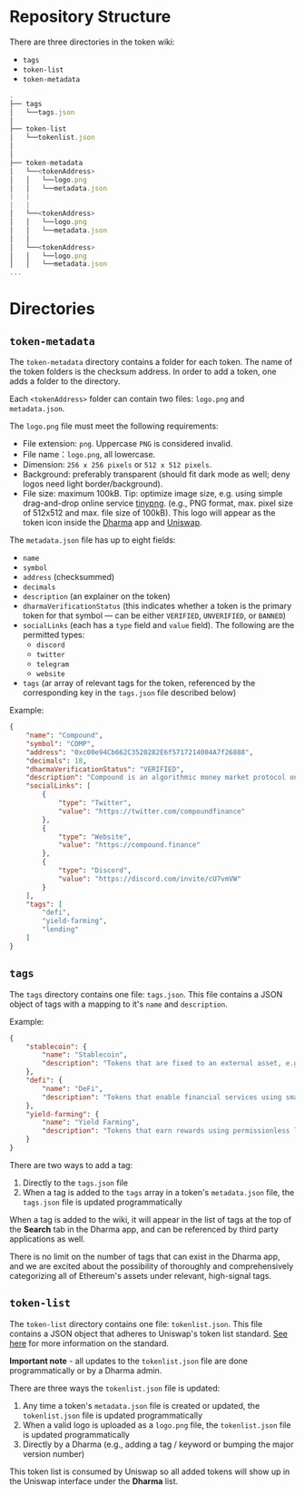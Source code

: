 # Repository Structure

There are three directories in the token wiki:

- `tags`
- `token-list`
- `token-metadata`

```jsx
.
├── tags
│   └──tags.json
│
├── token-list
│   └──tokenlist.json
│
│
├── token-metadata
│   └──<tokenAddress>
│   │   └──logo.png
│   │   └──metadata.json
|   |
|   |
│   └──<tokenAddress>
│   │   └──logo.png
│   │   └──metadata.json
│   │   
│   └──<tokenAddress>
│   │   └──logo.png
│   │   └──metadata.json
...
```

# Directories

## `token-metadata`

The `token-metadata` directory contains a folder for each token. The name of the token folders is the checksum address.  In order to add a token, one adds a folder to the directory.

Each `<tokenAddress>` folder can contain two files: `logo.png` and `metadata.json`.

The `logo.png` file must meet the following requirements:

- File extension: `png`. Uppercase `PNG` is considered invalid.
- File name：`logo.png`, all lowercase.
- Dimension: `256 x 256 pixels` or `512 x 512 pixels`.
- Background: preferably transparent (should fit dark mode as well; deny logos need light border/background).
- File size: maximum 100kB. Tip: optimize image size, e.g. using simple drag-and-drop online service [tinypng](https://tinypng.com/).
 (e.g., PNG format, max. pixel size of 512x512 and max. file size of 100kB). This logo will appear as the token icon inside the [Dharma](https://dharma.io) app and [Uniswap](https://app.uniswap.org/#/swap).

The `metadata.json` file has up to eight fields:

- `name`
- `symbol`
- `address` (checksummed)
- `decimals`
- `description` (an explainer on the token)
- `dharmaVerificationStatus` (this indicates whether a token is the primary token for that symbol — can be either `VERIFIED`, `UNVERIFIED`, or `BANNED`)
- `socialLinks` (each has a `type` field and `value` field).  The following are the permitted types:
    - `discord`
    - `twitter`
    - `telegram`
    - `website`
- `tags` (ar array of relevant tags for the token, referenced by the corresponding key in the `tags.json` file described below)

Example:

```json
{
    "name": "Compound",
    "symbol": "COMP",
    "address": "0xc00e94Cb662C3520282E6f5717214004A7f26888",
    "decimals": 18,
    "dharmaVerificationStatus": "VERIFIED",
    "description": "Compound is an algorithmic money market protocol on Ethereum that lets users earn interest or borrow assets against collateral. Anyone can supply assets to Compound's liquidity pool and immediately begin earning continuously-compounding interest. Rates adjust automatically based on supply and demand.",
    "socialLinks": [
        {
            "type": "Twitter",
            "value": "https://twitter.com/compoundfinance"
        },
        {
            "type": "Website",
            "value": "https://compound.finance"
        },
        {
            "type": "Discord",
            "value": "https://discord.com/invite/cU7vmVW"
        }
    ],
    "tags": [
        "defi",
        "yield-farming",
        "lending"
    ]
}
```

## `tags`

The `tags` directory contains one file: `tags.json`. This file contains a JSON object of tags with a mapping to it's `name` and `description`.

Example:

```json
{
    "stablecoin": {
        "name": "Stablecoin",
        "description": "Tokens that are fixed to an external asset, e.g. the US dollar"
    },
    "defi": {
        "name": "DeFi",
        "description": "Tokens that enable financial services using smart contracts"
    },
    "yield-farming": {
        "name": "Yield Farming",
        "description": "Tokens that earn rewards using permissionless liquidity protocols"
    }
}
```

There are two ways to add a tag:

1. Directly to the `tags.json` file
2. When a tag is added to the `tags` array in a token's `metadata.json` file, the `tags.json` file is updated programmatically

When a tag is added to  the wiki, it will appear in the list of tags at the top of the **Search** tab in the Dharma app, and can be referenced by third party applications as well.

There is no limit on the number of tags that can exist in the Dharma app, and we are excited about the possibility of thoroughly and comprehensively categorizing all of Ethereum's assets under relevant, high-signal tags.

## `token-list`

The `token-list` directory contains one file: `tokenlist.json`. This file contains a JSON object that adheres to Uniswap's token list standard. [See here](https://github.com/Uniswap/token-lists) for more information on the standard.

**Important note** - all updates to the `tokenlist.json` file are done programmatically or by a Dharma admin.

There are three ways the `tokenlist.json` file is updated:

1. Any time a token's `metadata.json` file is created or updated, the `tokenlist.json` file is updated programmatically
2. When a valid logo is uploaded as a `logo.png` file, the `tokenlist.json` file is updated programmatically
3. Directly by a Dharma (e.g., adding a tag / keyword or bumping the major version number)

This token list is consumed by Uniswap so all added tokens will show up in the Uniswap interface under the **Dharma** list.
